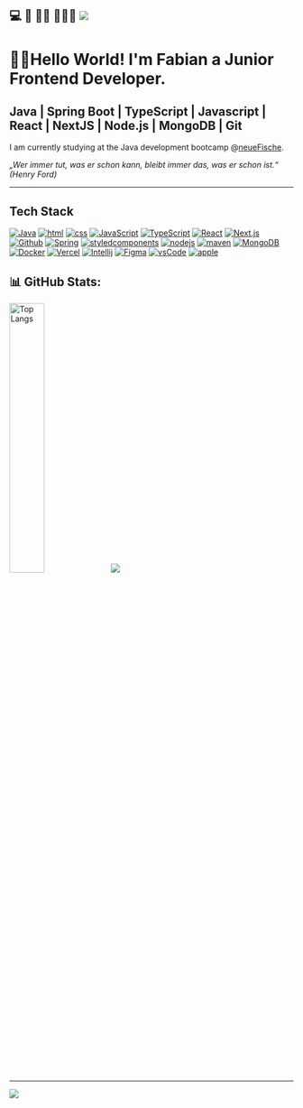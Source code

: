 ##  💻 🎣 🌲🦌 👨‍👩‍👧  <a href="https://www.linkedin.com/in/fabian-döz-0973681a0"><img src="https://img.shields.io/badge/linkedin-%230077B5.svg?&style=for-the-badge&logo=linkedin&logoColor=white" /></a>

# 👋🏻Hello World! I'm Fabian a Junior Frontend Developer.</p>

## Java | Spring Boot | TypeScript | Javascript | React | NextJS | Node.js | MongoDB | Git


I am currently studying at the Java development bootcamp @<a href="https://www.neuefische.de/bootcamp/java-development">neueFische</a>. 


<i>„Wer immer tut, was er schon kann, bleibt immer das, was er schon ist.“ (Henry Ford)</i>

<hr>

## Tech Stack
[<img src="https://skillicons.dev/icons?i=java" title="Java" />](#) 
[<img src="https://skillicons.dev/icons?i=html" title="html" />](#) 
[<img src="https://skillicons.dev/icons?i=css" title="css" />](#) 
[<img src="https://skillicons.dev/icons?i=js" title="JavaScript" />](#) 
[<img src="https://skillicons.dev/icons?i=ts" title="TypeScript" />](#) 
[<img src="https://skillicons.dev/icons?i=react" title="React" />](#) 
[<img src="https://skillicons.dev/icons?i=nextjs" title="Next.js" />](#) 
[<img src="https://skillicons.dev/icons?i=github" title="Github" />](#) 
[<img src="https://skillicons.dev/icons?i=spring" title="Spring" />](#) 
[<img src="https://skillicons.dev/icons?i=styledcomponents" title="styledcomponents" />](#)
[<img src="https://skillicons.dev/icons?i=nodejs" title="nodejs" />](#)
[<img src="https://skillicons.dev/icons?i=maven" title="maven" />](#)
[<img src="https://skillicons.dev/icons?i=mongodb" title="MongoDB" />](#)
[<img src="https://skillicons.dev/icons?i=docker" title="Docker" />](#) 
[<img src="https://skillicons.dev/icons?i=vercel" title="Vercel" />](#)
[<img src="https://skillicons.dev/icons?i=idea" title="Intellij" />](#)
[<img src="https://skillicons.dev/icons?i=figma" title="Figma" />](#)
[<img src="https://skillicons.dev/icons?i=vscode" title="vsCode" />](#)
[<img src="https://skillicons.dev/icons?i=apple" title="apple" />](#)


## 📊 GitHub Stats:

<img alt="Top Langs" width="35%" src="https://github-readme-stats.vercel.app/api/top-langs/?username=Fabi911&layout=donut&theme=gruvbox"> ![](https://github-readme-stats.vercel.app/api?username=Fabi911&theme=gotham&hide_border=false&include_all_commits=false&count_private=false) 

---
[![](https://visitcount.itsvg.in/api?id=Fabi911&icon=2&color=12)](https://visitcount.itsvg.in)

<!--### 🏆 GitHub Trophies
![](https://github-profile-trophy.vercel.app/?username=Fabi911&theme=radical&no-frame=false&no-bg=true&margin-w=4)
-->
